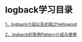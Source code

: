 # logback学习目录
[1，logback介绍以及初探之helloword](https://github.com/zhiliao666/java-log/blob/master/docs/logback%E4%BB%8B%E7%BB%8D%E4%BB%A5%E5%8F%8A%E5%88%9D%E6%8E%A2%E4%B9%8Bhelloword.md)

[2，logback的常用Pattern介绍与使用](https://github.com/zhiliao666/java-log/blob/master/docs/logback%E7%9A%84%E5%B8%B8%E7%94%A8Pattern%E4%BB%8B%E7%BB%8D%E4%B8%8E%E4%BD%BF%E7%94%A8.md)